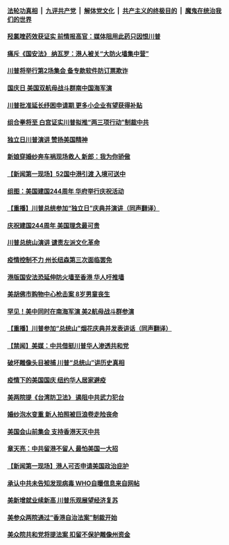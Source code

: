 

####  [法轮功真相](../../../../basic/blob/master/README.md?t=07062302) &nbsp;|&nbsp; [九评共产党](../../../../9ping.md/blob/master/README.md?t=07062302) &nbsp;|&nbsp; [解体党文化](../../../../jtdwh.md/blob/master/README.md?t=07062302)  &nbsp;|&nbsp; [共产主义的终极目的](../../../../gczydzjmd.md/blob/master/README.md?t=07062302) &nbsp;|&nbsp; [魔鬼在统治我们的世界](../../../../mgztzwmdsj.md/blob/master/README.md?t=07062302) 

#### [羟氯喹药效获证实 前情报高官：媒体阻用此药只因恨川普](../pages/prog203/a102886842.md?t=07062302) 

#### [痛斥《国安法》 纳瓦罗：港人被关“大防火墙集中营”](../pages/prog203/a102886753.md?t=07062302) 

#### [川普将举行第2场集会 备专款软件防订票欺诈](../pages/prog203/a102886789.md?t=07062302) 

#### [国庆日 美国双航母战斗群南中国海军演](../pages/prog203/a102886735.md?t=07062302) 

#### [川普批准延长纾困申请期 更多小企业有望获得补贴](../pages/prog203/a102886689.md?t=07062302) 

#### [组合拳将至 白宫证实川普拟推“两三项行动”制裁中共](../pages/prog203/a102886664.md?t=07062302) 

#### [独立日川普演讲 赞扬美国精神](../pages/prog203/a102886635.md?t=07062302) 

#### [新娘穿婚纱奔车祸现场救人 新郎：我为你骄傲](../pages/prog203/a102886511.md?t=07062302) 

#### [【新闻第一现场】52国中港引渡 入境可送中](../pages/prog203/a102886487.md?t=07062302) 

#### [组图：美国建国244周年 华府举行庆祝活动](../pages/prog203/a102886328.md?t=07062302) 

#### [【重播】川普总统参加“独立日”庆典并演讲（同声翻译）](../pages/prog203/a102886176.md?t=07062302) 

#### [庆祝建国244周年 美国理念最可贵](../pages/prog203/a102886190.md?t=07062302) 

#### [川普总统山演讲 谴责左派文化革命](../pages/prog203/a102886081.md?t=07062302) 

#### [疫情控制不力 州长纽森第三次面临罢免](../pages/prog203/a102886037.md?t=07062302) 

#### [港版国安法恐延伸防火墙至香港 华人吁推墙](../pages/prog203/a102886032.md?t=07062302) 

#### [美胡佛市购物中心枪击案 8岁男童丧生](../pages/prog203/a102885837.md?t=07062302) 

#### [罕见！美中同时在南海军演 美2航母战斗群参演](../pages/prog203/a102885742.md?t=07062302) 

#### [【重播】川普参加“总统山”烟花庆典并发表讲话（同声翻译）](../pages/prog203/a102885592.md?t=07062302) 

#### [【禁闻】美媒：中共借挺川普华人渗透共和党](../pages/prog203/a102885451.md?t=07062302) 

#### [破坏雕像头目被捕 川普“总统山”讲历史真相](../pages/prog203/a102885444.md?t=07062302) 

#### [疫情下的美国国庆 纽约华人居家避疫](../pages/prog203/a102885412.md?t=07062302) 

#### [美两院提《台湾防卫法》 遏阻中共武力犯台](../pages/prog203/a102885363.md?t=07062302) 

#### [婚纱泡水变重 新人拍照被巨浪卷走险丧命](../pages/prog203/a102885108.md?t=07062302) 

#### [美国会山前集会 支持香港天灭中共](../pages/prog203/a102885148.md?t=07062302) 

#### [章天亮：中共留港不留人 最怕美国一大招](../pages/prog203/a102884985.md?t=07062302) 

#### [【新闻第一现场】港人可否申请美国政治庇护](../pages/prog203/a102884980.md?t=07062302) 

#### [承认中共未告知发现病毒 WHO自曝信息来自网帖](../pages/prog203/a102884864.md?t=07062302) 

#### [美新增就业续新高 川普乐观展望经济复苏](../pages/prog203/a102884724.md?t=07062302) 

#### [美参众两院通过“香港自治法案”制裁开始](../pages/prog203/a102884752.md?t=07062302) 

#### [美众院共和党将提法案 扣留不保护雕像州资金](../pages/prog203/a102884701.md?t=07062302) 

